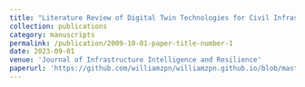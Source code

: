 ```yaml
---
title: "Literature Review of Digital Twin Technologies for Civil Infrastructure"
collection: publications
category: manuscripts
permalink: /publication/2009-10-01-paper-title-number-1
date: 2023-09-01
venue: 'Journal of Infrastructure Intelligence and Resilience'
paperurl: 'https://github.com/williamzpn/williamzpn.github.io/blob/master/files/paper.pdf'
---
```


